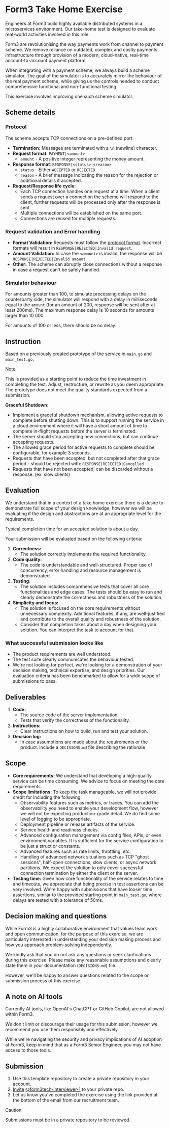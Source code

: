 # Form3 Take Home Exercise

Engineers at Form3 build highly available distributed systems in a microservices environment. Our
take-home test is designed to evaluate real-world activities involved in this role.

Form3 are revolutionising the way payments work from channel to payment scheme. We remove reliance
on outdated, complex and costly payments infrastructure through provision of a modern, cloud-native,
real-time account-to-account payment platform.

When integrating with a payment scheme, we always build a scheme simulator. The goal of the
simulator is to accurately mirror the behaviour of the real payment scheme, while giving us the
controls needed to conduct comprehensive functional and non-functional testing.

This exercise involves improving one such scheme simulator.

## Scheme details

### Protocol

The scheme accepts TCP connections on a pre-defined port.

- **Termination:** Messages are terminated with a `\n` (newline) character.
- **Request format**: `PAYMENT|<amount>`
    - `amount` - A positive integer representing the money amount.
- **Response format**: `RESPONSE|<status>|<reason>`
    - `status` - Either `ACCEPTED` or `REJECTED`
    - `reason` - A brief message indicating the reason for the rejection or additional details if
      accepted.
- **Request/Response life cycle:**
    - Each TCP connection handles one request at a time. When a client sends a request over a connection
      the scheme will respond to the client, further requests will be processed only after the response is sent.
    - Multiple connections will be established on the same port.
    - Connections are reused for multiple requests.

### Request validation and Error handling

- **Format Validation:** Requests must follow the [protocol format](#protocol). Incorrect formats
  will result in `RESPONSE|REJECTED|Invalid request`.
- **Amount Validation:** In case the `<amount>` is invalid, the response will be
  `RESPONSE|REJECTED|Invalid amount`.
- **Other:** The scheme can abruptly close connections without a response in case a request can't be
  safely handled.

### Simulator behaviour

For amounts greater than 100, to simulate processing delays on the counterparty side, the simulator
will respond with a delay in milliseconds equal to the `amount` (for an amount of 200, response will
be sent after at least 200ms). The maximum response delay is 10 seconds for amounts larger than 10 000.

For amounts of 100 or less, there should be no delay.

## Instruction

Based on a previously created prototype of the service in `main.go` and `main_test.go`.

> [!NOTE]
> This is provided as a starting point to reduce the time investment in completing the test. Adjust,
> restructure, or rewrite as you deem appropriate. The prototype does not meet the quality
> standards expected from a submission.

**Graceful Shutdown:**
- Implement a graceful shutdown mechanism, allowing active requests to complete before shutting
  down. This is to support running the service in a cloud environment where it will have a short
  amount of time to complete in-flight requests before the server is terminated.
- The server should stop accepting new connections, but can continue accepting requests.
- The allowed grace period for active requests to complete should be configurable, for example 3 seconds.
- Requests that have been accepted, but not completed after that grace period - should be rejected with: `RESPONSE|REJECTED|Cancelled`
- Requests that have not been accepted, can be discarded without a response. (ex. slow clients)

## Evaluation

We understand that in a context of a take home exercise there is a desire to demonstrate full scope
of your design knowledge, however we will be evaluating if the design and abstractions are at an appropriate level
for the requirements.

Typical completion time for an accepted solution is about a day.

Your submission will be evaluated based on the following criteria:
1. **Correctness:**
    - The solution correctly implements the required functionality.
2. **Code quality:**
    - The code is understandable and well-structured. Proper use of concurrency, error
      handling and resource management is demonstrated.
3. **Testing**:
    - The solution includes comprehensive tests that cover all core functionalities and edge cases.
      The tests should be easy to run and clearly demonstrate the correctness and robustness of the
      solution.
4. **Simplicity and focus:**
    - The solution is focused on the core requirements without unnecessary complexity. Additional
      features, if any, are well-justified and contribute to the overall quality and robustness of the
      solution.
    - Consider that completion takes about a day when designing your solution. You can interpret the
      task to account for that.

### What successful submission looks like

- The product requirements are well understood.
- The test suite clearly communicates the behaviour tested.
- We're not looking for perfect, we're looking for a demonstration of your decision making,
  technical expertise, and design priorities. Our evaluation criteria has been benchmarked to allow
  for a wide scope of submissions to pass.

## Deliverables

1. **Code:**
    - The source code of the server implementation.
    - Tests that verify the correctness of the functionality.
2. **Instructions:**
    - Clear instructions on how to build, run and test your solution.
3. **Decision log:**
    - In case assumptions are made about the requirements or the product. Include a `DECISIONS.md`
      file describing the rationale.

## Scope

- **Core requirements:** We understand that developing a high-quality service can be time consuming.
  We advice to focus on meeting the core requirements.
- **Scope limitations:** To keep the task manageable, we will not provide credit for including the
  following:
    - Observability features such as metrics, or traces. You can add the observability you
      need to enable your development flow, however we will not be expecting production-grade detail.
      We do find some level of logging to be appropriate.
    - Deployment pipeline or release artifacts of the service.
    - Service health and readiness checks.
    - Advanced configuration management via config files, APIs, or even environment variables. It is
      sufficient for the service configuration to be just a struct or constants.
    - Advanced features such as rate limits, throttling, etc.
    - Handling of advanced network situations such as TCP "ghost sessions", half-open connections, slow clients,
      or async network partitions. We expect the solution to only cover successful connection
      termination by either the client or the server.
- **Testing time:** Given how core functionality of the service relates to time and timeouts, we
  appreciate that being precise in test assertions can be very involved. We're happy with submissions
  that have looser time assertions, similar to the provided starting point in `main_test.go`, where
  delays are tested with a tolerance of 50ms.

## Decision making and questions

While Form3 is a highly collaborative environment that values team work and open communication, for
the purpose of this exercise, we are particularly interested in understanding your decision making
process and how you approach problem-solving independently.

We kindly ask that you do not ask any questions or seek clarifications during this exercise. Please
make any reasonable assumptions and clearly state them in your documentation (`DECISIONS.md`) file.

However, we'll be happy to answer questions related to the scope or submission process of this exercise.

## A note on AI tools

Currently AI tools, like OpenAI's ChatGPT or GitHub Copilot, are not allowed within Form3.

We don't limit or discourage their usage for this submission, however we recommend you use them responsibly and
effectively.

While we're navigating the security and privacy implications of AI adoption at Form3, keep in mind
that as a Form3 Senior Engineer, you may not have access to those tools.

## Submission

1. Use this template repository to create a private repository in your account.
2. [Invite](https://help.github.com/en/articles/inviting-collaborators-to-a-personal-repository) [@form3tech-interviewer-1](https://github.com/form3tech-interviewer-1) to your private repo.
3. Let us know you've completed the exercise using the link provided at the bottom of the email from our recruitment team.

> [!CAUTION]
> Submissions must be in a private repository to be reviewed.

